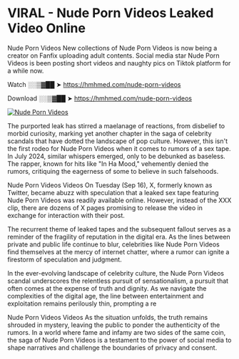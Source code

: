 # VIRAL - Nude Porn Videos Leaked Video Online

Nude Porn Videos New collections of Nude Porn Videos is now being a creator on Fanfix uploading adult contents. Social media star Nude Porn Videos is been posting short videos and naughty pics on Tiktok platform for a while now.

Watch ░░▒▓██ ➤ https://hmhmed.com/nude-porn-videos

Download ░░▒▓██ ➤ https://hmhmed.com/nude-porn-videos

[![Nude Porn Videos](https://i.imgur.com/dJHk4Zq.gif)](https://hmhmed.com/nude-porn-videos)

The purported leak has stirred a maelanage of reactions, from disbelief to morbid curiosity, marking yet another chapter in the saga of celebrity scandals that have dotted the landscape of pop culture. However, this isn't the first rodeo for Nude Porn Videos when it comes to rumors of a sex tape. In July 2024, similar whispers emerged, only to be debunked as baseless. The rapper, known for hits like "In Ha Mood," vehemently denied the rumors, critiquing the eagerness of some to believe in such falsehoods.

Nude Porn Videos Videos
On Tuesday (Sep 16), X, formerly known as Twitter, became abuzz with speculation that a leaked sex tape featuring Nude Porn Videos was readily available online. However, instead of the XXX clip, there are dozens of X pages promising to release the video in exchange for interaction with their post.

The recurrent theme of leaked tapes and the subsequent fallout serves as a reminder of the fragility of reputation in the digital era. As the lines between private and public life continue to blur, celebrities like Nude Porn Videos find themselves at the mercy of internet chatter, where a rumor can ignite a firestorm of speculation and judgment.

In the ever-evolving landscape of celebrity culture, the Nude Porn Videos scandal underscores the relentless pursuit of sensationalism, a pursuit that often comes at the expense of truth and dignity. As we navigate the complexities of the digital age, the line between entertainment and exploitation remains perilously thin, prompting a re

Nude Porn Videos Videos
As the situation unfolds, the truth remains shrouded in mystery, leaving the public to ponder the authenticity of the rumors. In a world where fame and infamy are two sides of the same coin, the saga of Nude Porn Videos is a testament to the power of social media to shape narratives and challenge the boundaries of privacy and consent.